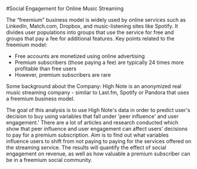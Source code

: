 #Social Engagement for Online Music Streaming 

The “freemium” business model is widely used by online services such as LinkedIn, Match.com, Dropbox, and music-listening sites like Spotify. It divides user populations into groups that use the service for free and groups that pay a fee for additional features. Key points related to the freemium model:
- Free accounts are monetized using online advertising
- Premium subscribers (those paying a fee) are typically 24 times more profitable than free users
- However, premium subscribers are rare

Some background about the Company: High Note is an anonymized real music streaming company - similar to Last.fm, Spotify or Pandora that uses a freemium business model.

The goal of this analysis is to use High Note's data in order to predict user's decision to buy using variables that fall under 'peer influence' and user engagement.' 
There are a lot of articles and research conducted which show that peer influence and user engagement can affect users’ decisions to pay for a premium subscription. Aim is to find out what variables influence users to shift from not paying to paying for the services offered on the streaming service.
The results will quantify the effect of social engagement on revenue, as well as how valuable a premium subscriber can be in a freemium social community. 
